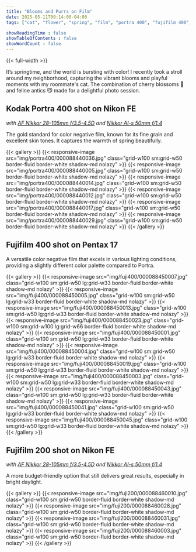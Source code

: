 ```yaml
---
title: "Blooms and Purrs on Film"
date: 2025-05-11T00:14:00-04:00
tags: ["cat", "flower", "spring", "film", "portra 400", "fujifilm 400", "fujifilm 200", "pentax 17", "nikon fe"]

showReadingTime : false
showTableOfContents : false
showWordCount : false
---
```


{{< full-width >}}

It’s springtime, and the world is bursting with color! I recently took a stroll around my neighborhood, capturing the vibrant blooms and playful moments with my roommate's cat. The combination of cherry blossoms 🌸 and feline antics 😼 made for a delightful photo session.

## Kodak Portra 400 shot on Nikon FE

*with [AF Nikkor 28-105mm f/3.5-4.5D](https://www.kenrockwell.com/nikon/28105af.htm) and [Nikkor AI-s 50mm f/1.4](https://kenrockwell.com/nikon/50mm-f14-ais.htm)*

The gold standard for color negative film, known for its fine grain and excellent skin tones. It captures the warmth of spring beautifully.

{{< gallery >}}
    {{< responsive-image src="img/portra400/000088440036.jpg" class="grid-w100 sm:grid-w50 border-fluid border-white shadow-md nolazy" >}}
    {{< responsive-image src="img/portra400/000088440005.jpg" class="grid-w100 sm:grid-w50 border-fluid border-white shadow-md nolazy" >}}
    {{< responsive-image src="img/portra400/000088440014.jpg" class="grid-w100 sm:grid-w50 border-fluid border-white shadow-md nolazy" >}}
    {{< responsive-image src="img/portra400/000088440012.jpg" class="grid-w100 sm:grid-w50 border-fluid border-white shadow-md nolazy" >}}
    {{< responsive-image src="img/portra400/000088440017.jpg" class="grid-w100 sm:grid-w50 border-fluid border-white shadow-md nolazy" >}}
    {{< responsive-image src="img/portra400/000088440029.jpg" class="grid-w100 sm:grid-w50 border-fluid border-white shadow-md nolazy" >}}
{{< /gallery >}}

## Fujifilm 400 shot on Pentax 17

A versatile color negative film that excels in various lighting conditions, providing a slightly different color palette compared to Portra.

{{< gallery >}}
    {{< responsive-image src="img/fuji400/000088450007.jpg" class="grid-w100 sm:grid-w50 lg:grid-w33 border-fluid border-white shadow-md nolazy" >}}
    {{< responsive-image src="img/fuji400/000088450005.jpg" class="grid-w100 sm:grid-w50 lg:grid-w33 border-fluid border-white shadow-md nolazy" >}}
    {{< responsive-image src="img/fuji400/000088450013.jpg" class="grid-w100 sm:grid-w50 lg:grid-w33 border-fluid border-white shadow-md nolazy" >}}
    {{< responsive-image src="img/fuji400/000088450023.jpg" class="grid-w100 sm:grid-w100 lg:grid-w66 border-fluid border-white shadow-md nolazy" >}}
    {{< responsive-image src="img/fuji400/000088450001.jpg" class="grid-w100 sm:grid-w50 lg:grid-w33 border-fluid border-white shadow-md nolazy" >}}
    {{< responsive-image src="img/fuji400/000088450004.jpg" class="grid-w100 sm:grid-w50 lg:grid-w33 border-fluid border-white shadow-md nolazy" >}}
    {{< responsive-image src="img/fuji400/000088450019.jpg" class="grid-w100 sm:grid-w50 lg:grid-w33 border-fluid border-white shadow-md nolazy" >}}
    {{< responsive-image src="img/fuji400/000088450003.jpg" class="grid-w100 sm:grid-w50 lg:grid-w33 border-fluid border-white shadow-md nolazy" >}}
    {{< responsive-image src="img/fuji400/000088450043.jpg" class="grid-w100 sm:grid-w50 lg:grid-w33 border-fluid border-white shadow-md nolazy" >}}
    {{< responsive-image src="img/fuji400/000088450041.jpg" class="grid-w100 sm:grid-w50 lg:grid-w33 border-fluid border-white shadow-md nolazy" >}}
    {{< responsive-image src="img/fuji400/000088450045.jpg" class="grid-w100 sm:grid-w50 lg:grid-w33 border-fluid border-white shadow-md nolazy" >}}
{{< /gallery >}}

## Fujifilm 200 shot on Nikon FE

*with [AF Nikkor 28-105mm f/3.5-4.5D](https://www.kenrockwell.com/nikon/28105af.htm) and [Nikkor AI-s 50mm f/1.4](https://kenrockwell.com/nikon/50mm-f14-ais.htm)*

A more budget-friendly option that still delivers great results, especially in bright daylight.

{{< gallery >}}
    {{< responsive-image src="img/fuji200/000088460010.jpg" class="grid-w100 sm:grid-w50 border-fluid border-white shadow-md nolazy" >}}
    {{< responsive-image src="img/fuji200/000088460028.jpg" class="grid-w100 sm:grid-w50 border-fluid border-white shadow-md nolazy" >}}
    {{< responsive-image src="img/fuji200/000088460031.jpg" class="grid-w100 sm:grid-w50 border-fluid border-white shadow-md nolazy" >}}
    {{< responsive-image src="img/fuji200/000088460003.jpg" class="grid-w100 sm:grid-w50 border-fluid border-white shadow-md nolazy" >}}
{{< /gallery >}}
